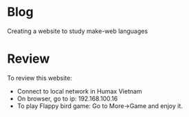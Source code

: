 # Blog
Creating a website to study make-web languages
# Review
To review this website:
- Connect to local network in Humax Vietnam
- On browser, go to ip: 192.168.100.16
- To play Flappy bird game: Go to More->Game and enjoy it.
